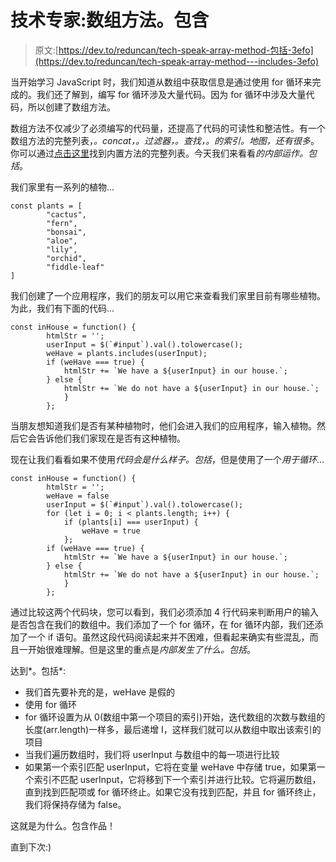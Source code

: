 # 技术专家:数组方法。包含

> 原文:[https://dev.to/reduncan/tech-speak-array-method-包括-3efo](https://dev.to/reduncan/tech-speak-array-method---includes-3efo)

当开始学习 JavaScript 时，我们知道从数组中获取信息是通过使用 for 循环来完成的。我们还了解到，编写 for 循环涉及大量代码。因为 for 循环中涉及大量代码，所以创建了数组方法。

数组方法不仅减少了必须编写的代码量，还提高了代码的可读性和整洁性。有一个数组方法的完整列表，*。concat，。过滤器，。查找，。的索引。地图，还有很多*。你可以通过[点击这里](https://developer.mozilla.org/en-US/docs/Web/JavaScript/Reference/Global_Objects/Array#)找到内置方法的完整列表。今天我们来看看*的内部运作。包括*。

我们家里有一系列的植物...

```
const plants = [
        "cactus", 
        "fern",
        "bonsai",
        "aloe",
        "lily",
        "orchid",
        "fiddle-leaf"
] 
```

我们创建了一个应用程序，我们的朋友可以用它来查看我们家里目前有哪些植物。为此，我们有下面的代码...

```
const inHouse = function() {
        htmlStr = '';
        userInput = $(`#input`).val().tolowercase();
        weHave = plants.includes(userInput);
        if (weHave === true) {
            htmlStr += `We have a ${userInput} in our house.`;
        } else {
            htmlStr += `We do not have a ${userInput} in our house.`;
            }
        }; 
```

当朋友想知道我们是否有某种植物时，他们会进入我们的应用程序，输入植物。然后它会告诉他们我们家现在是否有这种植物。

现在让我们看看如果不使用*代码会是什么样子。包括*，但是使用了一个*用于循环*...

```
const inHouse = function() {
        htmlStr = '';
        weHave = false
        userInput = $(`#input`).val().tolowercase();
        for (let i = 0; i < plants.length; i++) {
            if (plants[i] === userInput) {
                weHave = true
            };
        if (weHave === true) {
            htmlStr += `We have a ${userInput} in our house.`;
        } else {
            htmlStr += `We do not have a ${userInput} in our house.`;
            }
        }; 
```

通过比较这两个代码块，您可以看到，我们必须添加 4 行代码来判断用户的输入是否包含在我们的数组中。我们添加了一个 for 循环，在 for 循环内部，我们还添加了一个 if 语句。虽然这段代码阅读起来并不困难，但看起来确实有些混乱，而且一开始很难理解。但是这里的重点是*内部发生了什么。包括*。

达到*。包括*:

*   我们首先要补充的是，weHave 是假的
*   使用 for 循环
*   for 循环设置为从 0(数组中第一个项目的索引)开始，迭代数组的次数与数组的长度(arr.length)一样多，最后递增 I，这样我们就可以从数组中取出该索引的项目
*   当我们遍历数组时，我们将 userInput 与数组中的每一项进行比较
*   如果第一个索引匹配 userInput，它将在变量 weHave 中存储 true，如果第一个索引不匹配 userInput，它将移到下一个索引并进行比较。它将遍历数组，直到找到匹配项或 for 循环终止。如果它没有找到匹配，并且 for 循环终止，我们将保持存储为 false。

这就是为什么。包含作品！

直到下次:)